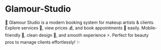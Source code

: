 # Glamour-Studio
💄 Glamour Studio is a modern booking system for makeup artists &amp; clients. Explore services 💅, view prices 💰, and book appointments 📅 easily. Mobile-friendly 📱, clean design 🎨, and smooth experience ⚡. Perfect for beauty pros to manage clients effortlessly! ✨
